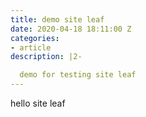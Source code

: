 ```yaml
---
title: demo site leaf
date: 2020-04-18 18:11:00 Z
categories:
- article
description: |2-

  demo for testing site leaf
---
```


hello site leaf